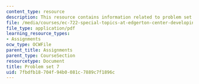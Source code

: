 ```yaml
---
content_type: resource
description: This resource contains information related to problem set 7.
file: /media/courses/ec-722-special-topics-at-edgerton-center-developing-world-prosthetics-spring-2010/7fbdfb18704f94b0081c7889c7f1896c_MITEC_722S10_pset7.pdf
file_type: application/pdf
learning_resource_types:
- Assignments
ocw_type: OCWFile
parent_title: Assignments
parent_type: CourseSection
resourcetype: Document
title: Problem set 7
uid: 7fbdfb18-704f-94b0-081c-7889c7f1896c
---
```

